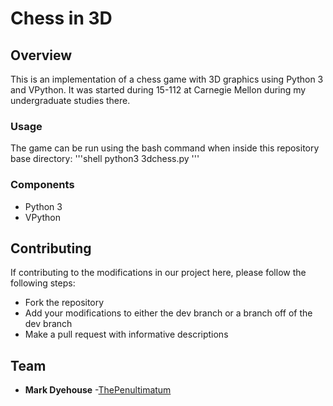 # Chess in 3D

## Overview
This is an implementation of a chess game with 3D graphics using Python 3 and VPython. It was started during 15-112 at Carnegie Mellon during my undergraduate studies there.

### Usage
The game can be run using the bash command when inside this repository base directory:
'''shell
python3 3dchess.py
'''

### Components

* Python 3
* VPython

## Contributing

If contributing to the modifications in our project here, please follow the following steps:
* Fork the repository
* Add your modifications to either the dev branch or a branch off of the dev branch
* Make a pull request with informative descriptions

## Team

* **Mark Dyehouse** -[ThePenultimatum](https://github.com/ThePenultimatum)